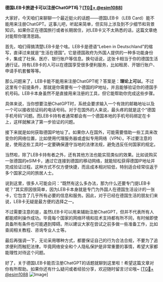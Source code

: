 **德国LEB卡旅遊卡可以注册ChatGPT吗？[[TG💪+ @esim1088](https://t.me/s/esim1088)]**

大家好，今天咱们来聊聊一个最近挺火的话题——德国LEB卡（LEB Card）能不能用来注册ChatGPT。这事儿吧，听起来简单，但实际上涉及到不少细节和背景知识。如果你正在德国旅行或者长期居住，对LEB卡又不太熟悉的话，这篇文章绝对能帮你理清思路。

首先，咱们得搞清楚LEB卡是个啥。LEB卡是德语“Leben in Deutschland”的缩写，直译过来就是“生活在德国”。它是德国政府为外国人提供的一种多功能身份卡，集成了社保、医疗、银行账户等信息。换句话说，这张卡相当于你的德国生活通行证。持有LEB卡的人可以在德国享受很多便利服务，比如租房、开银行账户、申请手机套餐等等。

那么问题来了，LEB卡能不能用来注册ChatGPT呢？答案是：**理论上可以**。不过这里有个前提条件，那就是你需要有一个德国的IP地址，并且能够验证你的德国手机号码。LEB卡本身虽然不是直接用来注册的工具，但它能帮助你完成这些步骤。

具体来说，当你想要注册ChatGPT时，系统会要求输入一个有效的邮箱地址以及一个可以接收验证码的电话号码。对于在国外的人来说，最头疼的就是这个“德国手机号码”问题。而LEB卡持有者通常都会有一个德国本地的手机号码绑定在卡上，这样就解决了第一步验证的问题。

接下来就是如何获取德国IP地址了。如果你人在国外，可能需要借助一些工具来改变你的网络位置，比如使用代理服务器或虚拟专用网络（VPN）。不过要注意的是，使用这些工具时一定要确保遵守当地的法律法规，避免违反任何国家的规定。

当然啦，除了LEB卡持有者之外，还有其他方法也能实现类似的效果。比如说购买一张德国的eSIM卡，通过它连接到德国的移动网络，就能轻松获得德国IP地址并完成验证过程。这种方式不仅方便快捷，而且成本相对较低，特别适合经常往返于多个国家之间的旅居人士。

说到这里，很多人可能会问：“既然有这么多办法，那为什么还要专门提LEB卡呢？”其实原因很简单，因为LEB卡本身就是专门为外国人在德国生活设计的一张卡，它包含了几乎所有必要的信息和服务。因此，对于已经在德国生活的朋友们来说，LEB卡无疑是最方便的选择之一。

不过需要注意的是，虽然LEB卡可以用来辅助注册ChatGPT，但并不代表所有人都能顺利操作成功。毕竟每个国家的网络环境和技术支持都有所不同，有时候即使具备所有条件也可能遇到障碍。所以建议大家在尝试之前多做一些准备工作，比如查阅相关教程、咨询专业人士等。

最后再强调一下，无论采用哪种方式，都要保证自己的行为合法合规，不要为了追求便利而触犯法律。毕竟网络安全和个人隐私保护是非常重要的事情，希望大家都能理性对待这个问题。

好了，关于德国LEB卡能否注册ChatGPT的话题就聊到这里啦！希望这篇文章对你有所帮助。如果你还有什么疑问或者经验分享，欢迎随时留言讨论哦~ [[TG💪+ @esim1088](https://t.me/s/esim1088) ![Image](https://i.postimg.cc/4NQfJmqS/Snipaste-2025-05-13-00-14-12.png)]